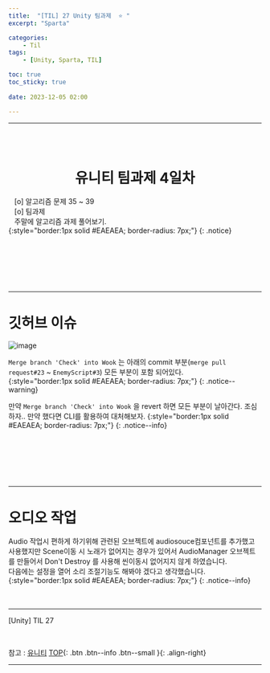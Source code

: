 ```yaml
---
title:  "[TIL] 27 Unity 팀과제  ⭐ "
excerpt: "Sparta"

categories:
    - Til
tags:
    - [Unity, Sparta, TIL]

toc: true
toc_sticky: true
 
date: 2023-12-05 02:00

---
```

- - -


<BR><BR>


<center><H1>  유니티 팀과제 4일차 </H1></center>

&nbsp;&nbsp; [o] 알고리즘 문제   35 ~ 39   
&nbsp;&nbsp; [o] 팀과제  
&nbsp;&nbsp; 주말에 알고리즘 과제 풀어보기.   
{:style="border:1px solid #EAEAEA; border-radius: 7px;"}
{: .notice}  

<br><br><br><br><br>
- - - 

# 깃허브 이슈
![image](https://github.com/levell1/levell1.github.io/assets/96651722/53f345fa-72d2-4a05-8875-fc80be291aae)

`Merge branch 'Check' into Wook` 는 아래의 commit 부분(`merge pull request#23` ~ `EnemyScript#3`) 모든 부분이 포함 되어있다.  
{:style="border:1px solid #EAEAEA; border-radius: 7px;"}
{: .notice--warning}  

만약 `Merge branch 'Check' into Wook` 을 revert 하면 모든 부분이 날아간다.
조심하자.. 만약 했다면 CLI를 활용하여 대처해보자.
{:style="border:1px solid #EAEAEA; border-radius: 7px;"}
{: .notice--info} 

<br><br><br><br><br>
- - - 

# 오디오 작업
Audio 작업시 편하게 하기위해 관련된 오브젝트에 audiosouce컴포넌트를 추가했고 사용했지만 Scene이동 시 노래가 없어지는 경우가 있어서 AudioManager 오브젝트를 만들어서 Don't Destroy 를 사용해 씬이동시 없어지지 않게 하였습니다.  
다음에는 설정을 열어 소리 조절기능도 해봐야 겠다고 생각했습니다.  
{:style="border:1px solid #EAEAEA; border-radius: 7px;"}
{: .notice--info}  
<br><br>
- - - 

[Unity] TIL 27

<br>

참고 : [유니티](https://docs.unity3d.com/kr/)
[TOP](#){: .btn .btn--info .btn--small }{: .align-right}
<br>
- - -

